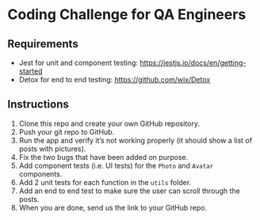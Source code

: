 # Coding Challenge for QA Engineers

## Requirements

- Jest for unit and component testing: https://jestjs.io/docs/en/getting-started
- Detox for end to end testing: https://github.com/wix/Detox

## Instructions

1. Clone this repo and create your own GitHub repository.
2. Push your git repo to GitHub.
3. Run the app and verify it’s not working properly (it should show a list of posts with pictures).
4. Fix the two bugs that have been added on purpose.
5. Add component tests (i.e. UI tests) for the `Photo` and `Avatar` components.
6. Add 2 unit tests for each function in the `utils` folder.
7. Add an end to end test to make sure the user can scroll through the posts.
8. When you are done, send us the link to your GitHub repo.
